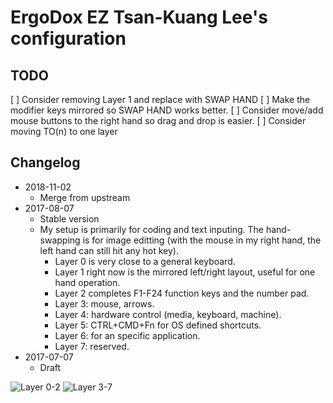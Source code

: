 # ErgoDox EZ Tsan-Kuang Lee's configuration

## TODO
[ ] Consider removing Layer 1 and replace with SWAP HAND
[ ] Make the modifier keys mirrored so SWAP HAND works better.
[ ] Consider move/add mouse buttons to the right hand so drag and drop is easier.
[ ] Consider moving TO(n) to one layer

## Changelog

* 2018-11-02
  * Merge from upstream
* 2017-08-07
  * Stable version
  * My setup is primarily for coding and text inputing. The hand-swapping is for image editting (with the mouse in my right hand, the left hand can still hit any hot key).
    * Layer 0 is very close to a general keyboard.
    * Layer 1 right now is the mirrored left/right layout, useful for one hand operation.
    * Layer 2 completes F1-F24 function keys and the number pad.
    * Layer 3: mouse, arrows.
    * Layer 4: hardware control (media, keyboard, machine).
    * Layer 5: CTRL+CMD+Fn for OS defined shortcuts.
    * Layer 6: for an specific application.
    * Layer 7: reserved.
* 2017-07-07
  * Draft

![Layer 0-2](https://i.imgur.com/co6QRi3)
![Layer 3-7](https://i.imgur.com/dZ3P2kc)
